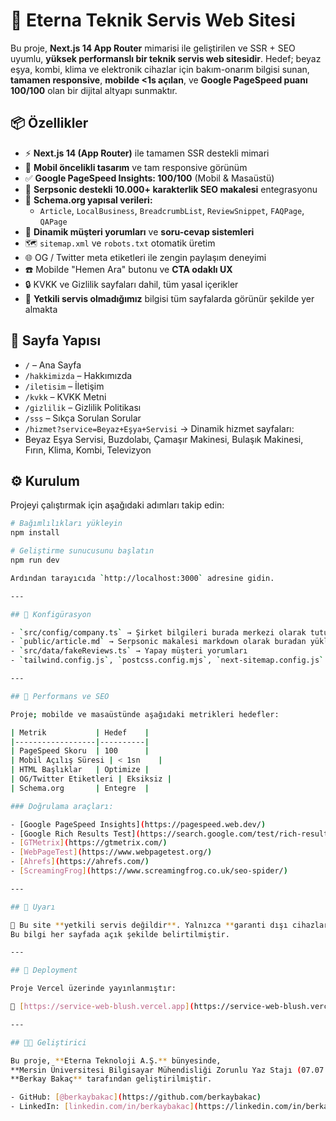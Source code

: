 # 🚀 Eterna Teknik Servis Web Sitesi

Bu proje, **Next.js 14 App Router** mimarisi ile geliştirilen ve SSR + SEO uyumlu, **yüksek performanslı bir teknik servis web sitesidir**. Hedef; beyaz eşya, kombi, klima ve elektronik cihazlar için bakım-onarım bilgisi sunan, **tamamen responsive**, **mobilde <1s açılan**, ve **Google PageSpeed puanı 100/100** olan bir dijital altyapı sunmaktır.

## 📦 Özellikler

- ⚡ **Next.js 14 (App Router)** ile tamamen SSR destekli mimari
- 📱 **Mobil öncelikli tasarım** ve tam responsive görünüm
- ✅ **Google PageSpeed Insights: 100/100** (Mobil & Masaüstü)
- 🧠 **Serpsonic destekli 10.000+ karakterlik SEO makalesi** entegrasyonu
- 🧩 **Schema.org yapısal verileri:**
  - `Article`, `LocalBusiness`, `BreadcrumbList`, `ReviewSnippet`, `FAQPage`, `QAPage`
- 💬 **Dinamik müşteri yorumları** ve **soru-cevap sistemleri**
- 🗺️ `sitemap.xml` ve `robots.txt` otomatik üretim
- 🌐 OG / Twitter meta etiketleri ile zengin paylaşım deneyimi
- ☎️ Mobilde "Hemen Ara" butonu ve **CTA odaklı UX**
- 🔒 KVKK ve Gizlilik sayfaları dahil, tüm yasal içerikler
- 🚫 **Yetkili servis olmadığımız** bilgisi tüm sayfalarda görünür şekilde yer almakta

## 🧩 Sayfa Yapısı

- `/` – Ana Sayfa
- `/hakkimizda` – Hakkımızda
- `/iletisim` – İletişim
- `/kvkk` – KVKK Metni
- `/gizlilik` – Gizlilik Politikası
- `/sss` – Sıkça Sorulan Sorular
- `/hizmet?service=Beyaz+Eşya+Servisi` → Dinamik hizmet sayfaları:
- Beyaz Eşya Servisi, Buzdolabı, Çamaşır Makinesi, Bulaşık Makinesi, Fırın, Klima, Kombi, Televizyon

## ⚙️ Kurulum

Projeyi çalıştırmak için aşağıdaki adımları takip edin:

```bash
# Bağımlılıkları yükleyin
npm install

# Geliştirme sunucusunu başlatın
npm run dev

Ardından tarayıcıda `http://localhost:3000` adresine gidin.

---

## 📁 Konfigürasyon

- `src/config/company.ts` → Şirket bilgileri burada merkezi olarak tutulur.
- `public/article.md` → Serpsonic makalesi markdown olarak buradan yüklenir.
- `src/data/fakeReviews.ts` → Yapay müşteri yorumları
- `tailwind.config.js`, `postcss.config.mjs`, `next-sitemap.config.js` → Stil ve SEO konfigürasyonları

---

## 🧪 Performans ve SEO

Proje; mobilde ve masaüstünde aşağıdaki metrikleri hedefler:

| Metrik           | Hedef    |
|------------------|----------|
| PageSpeed Skoru  | 100      |
| Mobil Açılış Süresi | < 1sn    |
| HTML Başlıklar   | Optimize |
| OG/Twitter Etiketleri | Eksiksiz |
| Schema.org       | Entegre  |

### Doğrulama araçları:

- [Google PageSpeed Insights](https://pagespeed.web.dev/)
- [Google Rich Results Test](https://search.google.com/test/rich-results)
- [GTMetrix](https://gtmetrix.com/)
- [WebPageTest](https://www.webpagetest.org/)
- [Ahrefs](https://ahrefs.com/)
- [ScreamingFrog](https://www.screamingfrog.co.uk/seo-spider/)

---

## 📌 Uyarı

📣 Bu site **yetkili servis değildir**. Yalnızca **garanti dışı cihazlar** için bakım, onarım ve arıza çözümleri sunar.
Bu bilgi her sayfada açık şekilde belirtilmiştir.

---

## 🚀 Deployment

Proje Vercel üzerinde yayınlanmıştır:

🔗 [https://service-web-blush.vercel.app](https://service-web-blush.vercel.app)

---

## 👨‍💻 Geliştirici

Bu proje, **Eterna Teknoloji A.Ş.** bünyesinde,
**Mersin Üniversitesi Bilgisayar Mühendisliği Zorunlu Yaz Stajı (07.07.2025 – 01.09.2025)** kapsamında
**Berkay Bakaç** tarafından geliştirilmiştir.

- GitHub: [@berkaybakac](https://github.com/berkaybakac)
- LinkedIn: [linkedin.com/in/berkaybakac](https://linkedin.com/in/berkaybakac)
```
